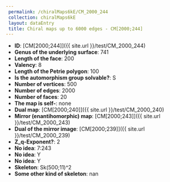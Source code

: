 ```yaml
--- 
 permalink: /chiralMaps6kE/CM_2000_244 
 collection: chiralMaps6kE
 layout: dataEntry
 title: Chiral maps up to 6000 edges - CM[2000;244]
---
```


- **ID**: [CM[2000;244]]({{ site.url }}/test/CM_2000_244)
- **Genus of the underlying surface**: 741
- **Length of the face**: 200
- **Valency**: 8
- **Length of the Petrie polygon**: 100
- **Is the automorphism group solvable?**: S
- **Number of vertices**: 500
- **Number of edges**: 2000
- **Number of faces**: 20
- **The map is self-**: none
- **Dual map**: [CM[2000;240]]({{ site.url }}/test/CM_2000_240)
- **Mirror (enantihomorphic) map**: [CM[2000;243]]({{ site.url }}/test/CM_2000_243)
- **Dual of the mirror image**: [CM[2000;239]]({{ site.url }}/test/CM_2000_239)
- **Z_q-Exponent?**: 2
- **No idea**:  7:243
- **No idea**: Y
- **No idea**: Y
- **Skeleton**: Sk(500;11)^2
- **Some other kind of skeleton**: nan
